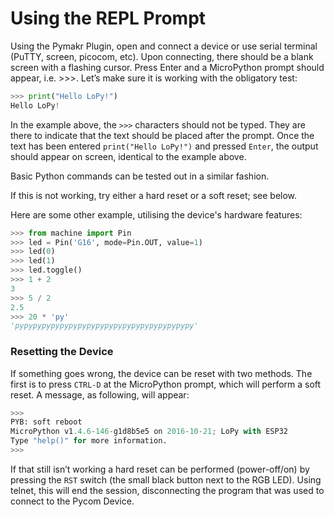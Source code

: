 # Using the REPL Prompt

Using the Pymakr Plugin, open and connect a device or use serial terminal (PuTTY, screen, picocom, etc). Upon connecting, there should be a blank screen with a flashing cursor. Press Enter and a MicroPython prompt should appear, i.e. >>>. Let’s make sure it is working with the obligatory test:

```python
>>> print("Hello LoPy!")
Hello LoPy!
```

In the example above, the ``>>>`` characters should not be typed. They are there to indicate that the text should be placed after the prompt. Once the text has been entered ``print("Hello LoPy!")`` and pressed ``Enter``, the output should appear on screen, identical to the example above.

Basic Python commands can be tested out in a similar fashion.

If this is not working, try either a hard reset or a soft reset; see below.

Here are some other example, utilising the device's hardware features:

```python
>>> from machine import Pin
>>> led = Pin('G16', mode=Pin.OUT, value=1)
>>> led(0)
>>> led(1)
>>> led.toggle()
>>> 1 + 2
3
>>> 5 / 2
2.5
>>> 20 * 'py'
'pypypypypypypypypypypypypypypypypypypypy'
```

### Resetting the Device

If something goes wrong, the device can be reset with two methods. The first is to press ``CTRL-D`` at the MicroPython prompt, which will perform a soft reset. A message, as following, will appear:

```python
>>>
PYB: soft reboot
MicroPython v1.4.6-146-g1d8b5e5 on 2016-10-21; LoPy with ESP32
Type "help()" for more information.
>>>
```

If that still isn’t working a hard reset can be performed (power-off/on) by pressing the ``RST`` switch (the small black button next to the RGB LED). Using telnet, this will end the session, disconnecting the program that was used to connect to the Pycom Device.
